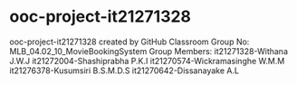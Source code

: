# ooc-project-it21271328
ooc-project-it21271328 created by GitHub Classroom
Group No: MLB_04.02_10_MovieBookingSystem
Group Members: it21271328-Withana J.W.J
               it21272004-Shashiprabha P.K.I
               it21270574-Wickramasinghe W.M.M
               it21276378-Kusumsiri B.S.M.D.S
               it21270642-Dissanayake A.L
    
